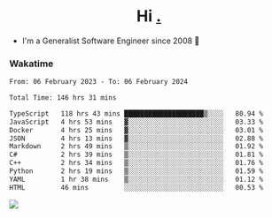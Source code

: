 <h1 align="center">Hi <a href="https://www.hackerrank.com/erasmosaraujo">.</a></h1>
 
- I'm a Generalist Software Engineer  since 2008 🚀
<!--  
<p align="left">
  <a href="https://github.com/erasmosoares/github-readme-stats">
    <img
      align="center"
      src="https://github-readme-stats.vercel.app/api/top-langs/?username=erasmosoares&theme=radical&layout=compact"
    />
  </a>
  <a href="https://github.com/erasmosoares/github-readme-stats">
    [![Harlok's WakaTime stats](https://github-readme-stats.vercel.app/api/wakatime?username=ffflabs)](https://github.com/anuraghazra/github-readme-stats)
  </a>
</p>

<!--
 ### Repo 
 
<p align="left">
 <a href="https://github.com/erasmosoares/github-readme-stats">
    <img
      align="center"
      height="165"
      src="https://github-readme-stats.vercel.app/api/pin?username=erasmosoares&repo=sample-node&title_color=fff&icon_color=f9f9f9&text_color=9f9f9f&bg_color=151515"
    />
  </a>
  <a href="https://github.com/erasmosoares/github-readme-stats">
    <img
      align="center"
      height="165"
      src="https://github-readme-stats.vercel.app/api/pin?username=erasmosoares&repo=sample-node&title_color=fff&icon_color=f9f9f9&text_color=9f9f9f&bg_color=151515"
    />
  </a>
</p>
-->

 ### Wakatime 

<!--START_SECTION:waka-->

```txt
From: 06 February 2023 - To: 06 February 2024

Total Time: 146 hrs 31 mins

TypeScript   118 hrs 43 mins ████████████████████▒░░░░   80.94 %
JavaScript   4 hrs 53 mins   ▓░░░░░░░░░░░░░░░░░░░░░░░░   03.33 %
Docker       4 hrs 25 mins   ▓░░░░░░░░░░░░░░░░░░░░░░░░   03.01 %
JSON         4 hrs 13 mins   ▓░░░░░░░░░░░░░░░░░░░░░░░░   02.88 %
Markdown     2 hrs 49 mins   ▒░░░░░░░░░░░░░░░░░░░░░░░░   01.92 %
C#           2 hrs 39 mins   ▒░░░░░░░░░░░░░░░░░░░░░░░░   01.81 %
C++          2 hrs 34 mins   ▒░░░░░░░░░░░░░░░░░░░░░░░░   01.76 %
Python       2 hrs 19 mins   ▒░░░░░░░░░░░░░░░░░░░░░░░░   01.59 %
YAML         1 hr 38 mins    ▒░░░░░░░░░░░░░░░░░░░░░░░░   01.12 %
HTML         46 mins         ░░░░░░░░░░░░░░░░░░░░░░░░░   00.53 %
```

<!--END_SECTION:waka-->

![](https://komarev.com/ghpvc/?username=erasmosoares&color=brightgreen)
